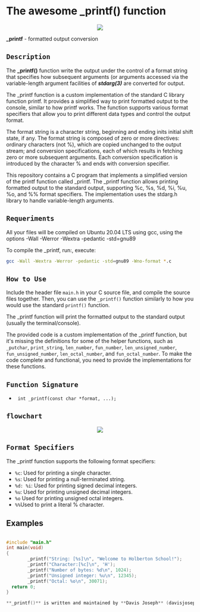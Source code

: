 # The awesome _printf() function

<p align="center">
<img src="https://user-images.githubusercontent.com/124044887/256537628-75705fa9-c22e-4afa-b5dd-3b931ac3e3c6.jpeg"/>
       </p>


**_printf** - formatted output conversion





## `Description`

The  **_printf()** function write the output under the control of a format string that specifies how subsequent arguments (or arguments accessed via the variable-length argument facilities of ***stdarg(3)*** are converted for output.

The _printf function is a custom implementation of the standard C library function printf. It provides a simplified way to print formatted output to the console, similar to how printf works. The function supports various format specifiers that allow you to print different data types and control the output format.


The format string is a character string, beginning and ending inits  initial shift state, if any. The format string is composed of zero or more  directives:  ordinary  characters  (not %), which are copied unchanged to the output stream; and conversion specifications, each of which results in fetching zero or more subsequent arguments.
Each conversion specification is introduced by the character % and ends with conversion specifier.





This repository contains a C program that implements a simplified version of the printf function called _printf. The _printf function allows printing formatted output to the standard output, supporting %c, %s, %d, %i, %u, %o, and %% format specifiers. The implementation uses the stdarg.h library to handle variable-length arguments.

## `Requeriments`

All your files will be compiled on Ubuntu 20.04 LTS using gcc, using the options -Wall -Werror -Wextra -pedantic -std=gnu89

To compile the _printf, run:, execute:
```bash
gcc -Wall -Wextra -Werror -pedantic -std=gnu89 -Wno-format *.c
```


## `How to Use`

Include the header file `main.h` in your C source file, and compile the source files together. Then, you can use the `_printf()` function similarly to how you would use the standard `printf()` function.


The _printf function will print the formatted output to the standard output (usually the terminal/console).

The provided code is a custom implementation of the _printf function, but it's missing the definitions for some of the helper functions, such as `_putchar`, `print_string`, `len_number`, `fun_number`, `len_unsigned_number`, `fun_unsigned_number`, `len_octal_number`, and `fun_octal_number`. To make the code complete and functional, you need to provide the implementations for these functions.

## `Function Signature`
* ``` int _printf(const char *format, ...);```


## `flowchart`
<div style="text-align:center"><img src="https://zupimages.net/up/23/30/7qvw.jpg" /></div>





## `Format Specifiers`


The _printf function supports the following format specifiers:

- `%c`: Used for printing a single character.
- `%s`: Used for printing a null-terminated string.
- `%d: %i`: Used for printing signed decimal integers.
- `%u`: Used for printing unsigned decimal integers.
- `%o` Used for printing unsigned octal integers.
- `%%`Used to print a literal % character.


## Examples

```c

#include "main.h"
int main(void)
{
        _printf("String: [%s]\n", "Welcome to Holberton School!");
        _printf("Character:[%c]\n", 'H');
        _printf("Number of bytes: %d\n", 1024);
        _printf("Unsigned integer: %u\n", 12345);
        _printf("Octal: %o\n", 30071);
  return 0;
}

**_printf()** is written and maintained by **Davis Joseph** (davisjosep767@gmail.com) and **Idoudi Mokhtar** (idoudimokhtar@gmail.com).


